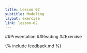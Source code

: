 ```yaml
---
title: Lesson 02
subtitle: Modeling
layout: exercise
link: lesson-02
---
```

##Presentation
##Reading
##Exercise

{% include feedback.md %}

